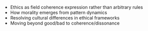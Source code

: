 
- Ethics as field coherence expression rather than arbitrary rules
- How morality emerges from pattern dynamics
- Resolving cultural differences in ethical frameworks
- Moving beyond good/bad to coherence/dissonance
